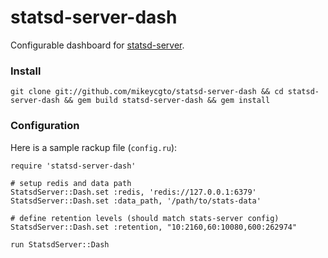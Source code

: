 statsd-server-dash
==================

Configurable dashboard for [statsd-server](https://github.com/noahhl/statsd-server). 


### Install

    git clone git://github.com/mikeycgto/statsd-server-dash && cd statsd-server-dash && gem build statsd-server-dash && gem install

### Configuration

Here is a sample rackup file (`config.ru`):

    require 'statsd-server-dash'

    # setup redis and data path
    StatsdServer::Dash.set :redis, 'redis://127.0.0.1:6379'
    StatsdServer::Dash.set :data_path, '/path/to/stats-data'

    # define retention levels (should match stats-server config)
    StatsdServer::Dash.set :retention, "10:2160,60:10080,600:262974"

    run StatsdServer::Dash



